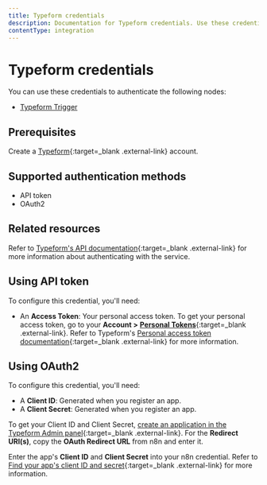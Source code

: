 ```yaml
---
title: Typeform credentials
description: Documentation for Typeform credentials. Use these credentials to authenticate Typeform in n8n, a workflow automation platform.
contentType: integration
---
```


# Typeform credentials

You can use these credentials to authenticate the following nodes:

- [Typeform Trigger](/integrations/builtin/trigger-nodes/n8n-nodes-base.typeformtrigger/)

## Prerequisites

Create a [Typeform](https://typeform.com/){:target=_blank .external-link} account.

## Supported authentication methods

- API token
- OAuth2

## Related resources

Refer to [Typeform's API documentation](https://www.typeform.com/developers/get-started/){:target=_blank .external-link} for more information about authenticating with the service.

## Using API token

To configure this credential, you'll need:

- An **Access Token**: Your personal access token. To get your personal access token, go to your **Account >** [**Personal Tokens**](https://admin.typeform.com/user/tokens){:target=_blank .external-link}. Refer to Typeform's [Personal access token documentation](https://www.typeform.com/developers/get-started/personal-access-token/){:target=_blank .external-link} for more information.

## Using OAuth2

To configure this credential, you'll need:

- A **Client ID**: Generated when you register an app.
- A **Client Secret**: Generated when you register an app.

To get your Client ID and Client Secret, [create an application in the Typeform Admin panel](https://www.typeform.com/developers/get-started/applications/#1-create-an-application-in-the-typeform-admin-panel){:target=_blank .external-link}. For the **Redirect URI(s)**, copy the **OAuth Redirect URL** from n8n and enter it.

Enter the app's **Client ID** and **Client Secret** into your n8n credential. Refer to [Find your app's client ID and secret](https://www.typeform.com/developers/get-started/applications/#2-find-your-apps-client-id-and-client-secret){:target=_blank .external-link} for more information.
